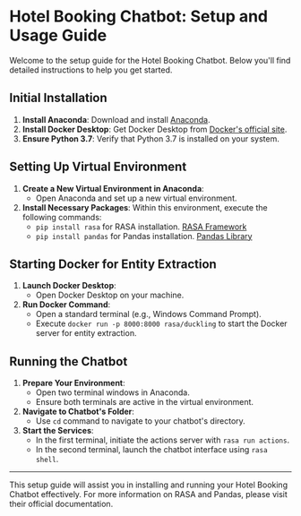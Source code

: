 # Hotel Booking Chatbot: Setup and Usage Guide

Welcome to the setup guide for the Hotel Booking Chatbot. Below you'll find detailed instructions to help you get started.

## Initial Installation
1. **Install Anaconda**: Download and install [Anaconda](https://www.anaconda.com/products/individual).
2. **Install Docker Desktop**: Get Docker Desktop from [Docker's official site](https://www.docker.com/products/docker-desktop).
3. **Ensure Python 3.7**: Verify that Python 3.7 is installed on your system.

## Setting Up Virtual Environment
1. **Create a New Virtual Environment in Anaconda**: 
   - Open Anaconda and set up a new virtual environment.
2. **Install Necessary Packages**: Within this environment, execute the following commands:
   - `pip install rasa` for RASA installation. [RASA Framework](https://rasa.com/docs/rasa/)
   - `pip install pandas` for Pandas installation. [Pandas Library](https://pandas.pydata.org/)

## Starting Docker for Entity Extraction
1. **Launch Docker Desktop**:
   - Open Docker Desktop on your machine.
2. **Run Docker Command**:
   - Open a standard terminal (e.g., Windows Command Prompt).
   - Execute `docker run -p 8000:8000 rasa/duckling` to start the Docker server for entity extraction.

## Running the Chatbot
1. **Prepare Your Environment**:
   - Open two terminal windows in Anaconda.
   - Ensure both terminals are active in the virtual environment.
2. **Navigate to Chatbot's Folder**:
   - Use `cd` command to navigate to your chatbot's directory.
3. **Start the Services**:
   - In the first terminal, initiate the actions server with `rasa run actions`.
   - In the second terminal, launch the chatbot interface using `rasa shell`.



---

This setup guide will assist you in installing and running your Hotel Booking Chatbot effectively. For more information on RASA and Pandas, please visit their official documentation.

